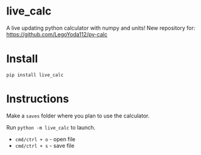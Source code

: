 # live_calc
A live updating python calculator with numpy and units!
New repository for: https://github.com/LegoYoda112/py-calc

# Install
`pip install live_calc`

# Instructions
Make a `saves` folder where you plan to use the calculator.

Run `python -m live_calc` to launch.

- `cmd/ctrl + o` - open file
- `cmd/ctrl + s` - save file